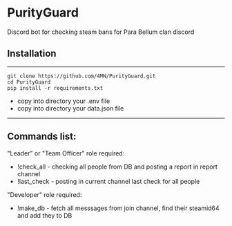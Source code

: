 # PurityGuard
Discord bot for checking steam bans for Para Bellum clan discord

## Installation
____
```
git clone https://github.com/4MN/PurityGuard.git
cd PurityGuard
pip install -r requirements.txt
```
- copy into directory your .env file
- copy into directory your data.json file
____
## Commands list:

"Leader" or "Team Officer" role required:
- !check_all - checking all people from DB and posting a report in report channel
- !last_check - posting in current channel last check for all people

"Developer" role required:
- !make_db - fetch all messsages from join channel, find their steamid64 and add they to DB
